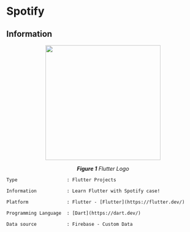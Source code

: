 # Spotify

## Information
<p align="center">
  <img src="https://upload.wikimedia.org/wikipedia/commons/thumb/4/44/Google-flutter-logo.svg/2560px-Google-flutter-logo.svg.png" width="300"/>
</p>
<p align="center"><i><b>Figure 1</b> Flutter Logo</i></p>

```diff
Type                  : Flutter Projects

Information           : Learn Flutter with Spotify case!

Platform              : Flutter - [Flutter](https://flutter.dev/)

Programming Language  : [Dart](https://dart.dev/)

Data source           : Firebase - Custom Data
```
